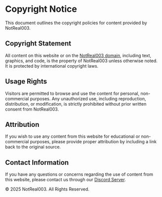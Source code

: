 # Copyright Notice

This document outlines the copyright policies for content provided by NotReal003.

## Copyright Statement

All content on this website or on the [NotReal003 domain](https://notreal003.org), including text, graphics, and code, is the property of NotReal003 unless otherwise noted. It is protected by international copyright laws.

## Usage Rights

Visitors are permitted to browse and use the content for personal, non-commercial purposes. Any unauthorized use, including reproduction, distribution, or modification, is strictly prohibited without prior written consent from NotReal003.

## Attribution

If you wish to use any content from this website for educational or non-commercial purposes, please provide proper attribution by including a link back to the original source.

## Contact Information

If you have any questions or concerns regarding the use of content from this website, please contact us through our [Discord Server](https://discord.gg/sqVBrMVQmp).

&copy; 2025 NotReal003. All Rights Reserved.
